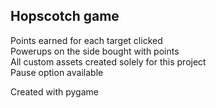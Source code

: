 ## Hopscotch game   
Points earned for each target clicked  
Powerups on the side bought with points  
All custom assets created solely for this project  
Pause option available  
  
Created with pygame
